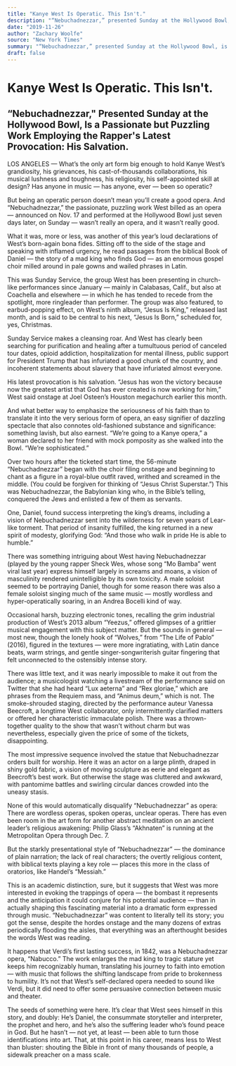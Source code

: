 ```yaml
---
title: "Kanye West Is Operatic. This Isn't."
description: "“Nebuchadnezzar,” presented Sunday at the Hollywood Bowl, is a passionate but puzzling work employing Kanye West's latest provocation: his salvation. What it was, more or less, was another of this yea..."
date: "2019-11-26"
author: "Zachary Woolfe"
source: "New York Times"
summary: "“Nebuchadnezzar,” presented Sunday at the Hollywood Bowl, is a passionate but puzzling work employing Kanye West's latest provocation: his salvation. What it was, more or less, was another of this year’s loud declarations of West’s born-again bona fides. This was Sunday Service, the group West has been presenting in church-like performances since January — mostly in Calabasas, Calif., but also at Coachella and elsewhere "
draft: false
---
```


# Kanye West Is Operatic. This Isn't.

## “Nebuchadnezzar," Presented Sunday at the Hollywood Bowl, Is a Passionate but Puzzling Work Employing the Rapper's Latest Provocation: His Salvation.

LOS ANGELES — What’s the only art form big enough to hold Kanye West’s grandiosity, his grievances, his cast-of-thousands collaborations, his musical lushness and toughness, his religiosity, his self-appointed skill at design? Has anyone in music — has anyone, ever — been so operatic?

But being an operatic person doesn’t mean you’ll create a good opera. And “Nebuchadnezzar,” the passionate, puzzling work West billed as an opera — announced on Nov. 17 and performed at the Hollywood Bowl just seven days later, on Sunday — wasn’t really an opera, and it wasn’t really good.

What it was, more or less, was another of this year’s loud declarations of West’s born-again bona fides. Sitting off to the side of the stage and speaking with inflamed urgency, he read passages from the biblical Book of Daniel — the story of a mad king who finds God — as an enormous gospel choir milled around in pale gowns and wailed phrases in Latin.

This was Sunday Service, the group West has been presenting in church-like performances since January — mainly in Calabasas, Calif., but also at Coachella and elsewhere — in which he has tended to recede from the spotlight, more ringleader than performer. The group was also featured, to earbud-popping effect, on West’s ninth album, “Jesus Is King,” released last month, and is said to be central to his next, “Jesus Is Born,” scheduled for, yes, Christmas.

Sunday Service makes a cleansing roar. And West has clearly been searching for purification and healing after a tumultuous period of canceled tour dates, opioid addiction, hospitalization for mental illness, public support for President Trump that has infuriated a good chunk of the country, and incoherent statements about slavery that have infuriated almost everyone.

His latest provocation is his salvation. “Jesus has won the victory because now the greatest artist that God has ever created is now working for him,” West said onstage at Joel Osteen’s Houston megachurch earlier this month.

And what better way to emphasize the seriousness of his faith than to translate it into the very serious form of opera, an easy signifier of dazzling spectacle that also connotes old-fashioned substance and significance: something lavish, but also earnest. “We’re going to a Kanye opera,” a woman declared to her friend with mock pomposity as she walked into the Bowl. “We’re sophisticated.”

Over two hours after the ticketed start time, the 56-minute “Nebuchadnezzar” began with the choir filing onstage and beginning to chant as a figure in a royal-blue outfit raved, writhed and screamed in the middle. (You could be forgiven for thinking of “Jesus Christ Superstar.”) This was Nebuchadnezzar, the Babylonian king who, in the Bible’s telling, conquered the Jews and enlisted a few of them as servants.

One, Daniel, found success interpreting the king’s dreams, including a vision of Nebuchadnezzar sent into the wilderness for seven years of Lear-like torment. That period of insanity fulfilled, the king returned in a new spirit of modesty, glorifying God: “And those who walk in pride He is able to humble.”

There was something intriguing about West having Nebuchadnezzar (played by the young rapper Sheck Wes, whose song “Mo Bamba” went viral last year) express himself largely in screams and moans, a vision of masculinity rendered unintelligible by its own toxicity. A male soloist seemed to be portraying Daniel, though for some reason there was also a female soloist singing much of the same music — mostly wordless and hyper-operatically soaring, in an Andrea Bocelli kind of way.

Occasional harsh, buzzing electronic tones, recalling the grim industrial production of West’s 2013 album “Yeezus,” offered glimpses of a grittier musical engagement with this subject matter. But the sounds in general — most new, though the lonely hook of “Wolves,” from “The Life of Pablo” (2016), figured in the textures — were more ingratiating, with Latin dance beats, warm strings, and gentle singer-songwriterish guitar fingering that felt unconnected to the ostensibly intense story.

There was little text, and it was nearly impossible to make it out from the audience; a musicologist watching a livestream of the performance said on Twitter that she had heard “Lux aeterna” and “Rex gloriae,” which are phrases from the Requiem mass, and “Animus deum,” which is not. The smoke-shrouded staging, directed by the performance auteur Vanessa Beecroft, a longtime West collaborator, only intermittently clarified matters or offered her characteristic immaculate polish. There was a thrown-together quality to the show that wasn’t without charm but was nevertheless, especially given the price of some of the tickets, disappointing.

The most impressive sequence involved the statue that Nebuchadnezzar orders built for worship. Here it was an actor on a large plinth, draped in shiny gold fabric, a vision of moving sculpture as eerie and elegant as Beecroft’s best work. But otherwise the stage was cluttered and awkward, with pantomime battles and swirling circular dances crowded into the uneasy stasis.

None of this would automatically disqualify “Nebuchadnezzar” as opera: There are wordless operas, spoken operas, unclear operas. There has even been room in the art form for another abstract meditation on an ancient leader’s religious awakening: Philip Glass’s “Akhnaten” is running at the Metropolitan Opera through Dec. 7.

But the starkly presentational style of “Nebuchadnezzar” — the dominance of plain narration; the lack of real characters; the overtly religious content, with biblical texts playing a key role — places this more in the class of oratorios, like Handel’s “Messiah.”

This is an academic distinction, sure, but it suggests that West was more interested in evoking the trappings of opera — the bombast it represents and the anticipation it could conjure for his potential audience — than in actually shaping this fascinating material into a dramatic form expressed through music. “Nebuchadnezzar” was content to literally tell its story; you got the sense, despite the hordes onstage and the many dozens of extras periodically flooding the aisles, that everything was an afterthought besides the words West was reading.

It happens that Verdi’s first lasting success, in 1842, was a Nebuchadnezzar opera, “Nabucco.” The work enlarges the mad king to tragic stature yet keeps him recognizably human, translating his journey to faith into emotion — with music that follows the shifting landscape from pride to brokenness to humility. It’s not that West’s self-declared opera needed to sound like Verdi, but it did need to offer some persuasive connection between music and theater.

The seeds of something were here. It’s clear that West sees himself in this story, and doubly: He’s Daniel, the consummate storyteller and interpreter, the prophet and hero, and he’s also the suffering leader who’s found peace in God. But he hasn’t — not yet, at least — been able to turn those identifications into art. That, at this point in his career, means less to West than bluster: shouting the Bible in front of many thousands of people, a sidewalk preacher on a mass scale.
